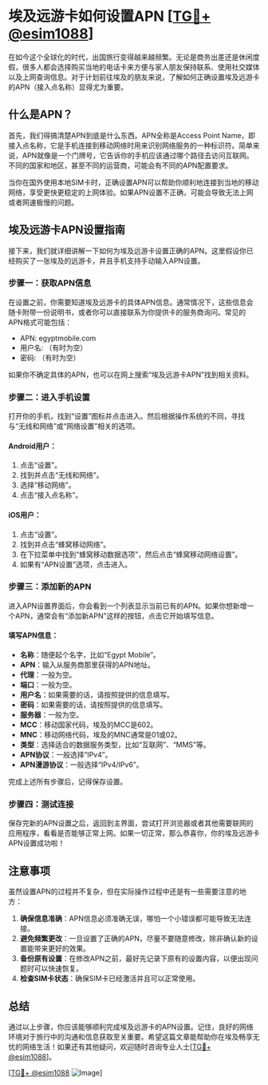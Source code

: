 # 埃及远游卡如何设置APN [[TG💪+ @esim1088](https://t.me/s/esim1088)]

在如今这个全球化的时代，出国旅行变得越来越频繁。无论是商务出差还是休闲度假，很多人都会选择购买当地的电话卡来方便与家人朋友保持联系、使用社交媒体以及上网查询信息。对于计划前往埃及的朋友来说，了解如何正确设置埃及远游卡的APN（接入点名称）显得尤为重要。

## 什么是APN？

首先，我们得搞清楚APN到底是什么东西。APN全称是Access Point Name，即接入点名称，它是手机连接到移动网络时用来识别网络服务的一种标识符。简单来说，APN就像是一个门牌号，它告诉你的手机应该通过哪个路径去访问互联网。不同的国家和地区，甚至不同的运营商，可能会有不同的APN配置要求。

当你在国外使用本地SIM卡时，正确设置APN可以帮助你顺利地连接到当地的移动网络，享受更快更稳定的上网体验。如果APN设置不正确，可能会导致无法上网或者网速极慢的问题。

## 埃及远游卡APN设置指南

接下来，我们就详细讲解一下如何为埃及远游卡设置正确的APN。这里假设你已经购买了一张埃及的远游卡，并且手机支持手动输入APN设置。

### 步骤一：获取APN信息

在设置之前，你需要知道埃及远游卡的具体APN信息。通常情况下，这些信息会随卡附带一份说明书，或者你可以直接联系为你提供卡的服务商询问。常见的APN格式可能包括：

- APN: egyptmobile.com
- 用户名: （有时为空）
- 密码: （有时为空）

如果你不确定具体的APN，也可以在网上搜索“埃及远游卡APN”找到相关资料。

### 步骤二：进入手机设置

打开你的手机，找到“设置”图标并点击进入。然后根据操作系统的不同，寻找与“无线和网络”或“网络设置”相关的选项。

#### Android用户：
1. 点击“设置”。
2. 找到并点击“无线和网络”。
3. 选择“移动网络”。
4. 点击“接入点名称”。

#### iOS用户：
1. 点击“设置”。
2. 找到并点击“蜂窝移动网络”。
3. 在下拉菜单中找到“蜂窝移动数据选项”，然后点击“蜂窝移动网络设置”。
4. 如果有“APN设置”选项，点击进入。

### 步骤三：添加新的APN

进入APN设置界面后，你会看到一个列表显示当前已有的APN。如果你想新增一个APN，通常会有“添加新APN”这样的按钮，点击它开始填写信息。

#### 填写APN信息：
- **名称**：随便起个名字，比如“Egypt Mobile”。
- **APN**：输入从服务商那里获得的APN地址。
- **代理**：一般为空。
- **端口**：一般为空。
- **用户名**：如果需要的话，请按照提供的信息填写。
- **密码**：如果需要的话，请按照提供的信息填写。
- **服务器**：一般为空。
- **MCC**：移动国家代码，埃及的MCC是602。
- **MNC**：移动网络代码，埃及的MNC通常是01或02。
- **类型**：选择适合的数据服务类型，比如“互联网”、“MMS”等。
- **APN协议**：一般选择“IPv4”。
- **APN漫游协议**：一般选择“IPv4/IPv6”。

完成上述所有步骤后，记得保存设置。

### 步骤四：测试连接

保存完新的APN设置之后，返回到主界面，尝试打开浏览器或者其他需要联网的应用程序，看看是否能够正常上网。如果一切正常，那么恭喜你，你的埃及远游卡APN设置成功啦！

## 注意事项

虽然设置APN的过程并不复杂，但在实际操作过程中还是有一些需要注意的地方：

1. **确保信息准确**：APN信息必须准确无误，哪怕一个小错误都可能导致无法连接。
2. **避免频繁更改**：一旦设置了正确的APN，尽量不要随意修改，除非确认新的设置能带来更好的效果。
3. **备份原有设置**：在修改APN之前，最好先记录下原有的设置内容，以便出现问题时可以快速恢复。
4. **检查SIM卡状态**：确保SIM卡已经激活并且可以正常使用。

## 总结

通过以上步骤，你应该能够顺利完成埃及远游卡的APN设置。记住，良好的网络环境对于旅行中的沟通和信息获取至关重要。希望这篇文章能帮助你在埃及畅享无忧的网络生活！如果还有其他疑问，欢迎随时咨询专业人士[[TG💪+ @esim1088](https://t.me/s/esim1088)]。

[[TG💪+ @esim1088](https://t.me/s/esim1088) ![Image](https://i.postimg.cc/4NQfJmqS/Snipaste-2025-05-13-00-14-12.png)]